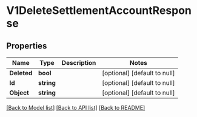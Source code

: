 # V1DeleteSettlementAccountResponse

## Properties
Name | Type | Description | Notes
------------ | ------------- | ------------- | -------------
**Deleted** | **bool** |  | [optional] [default to null]
**Id** | **string** |  | [optional] [default to null]
**Object** | **string** |  | [optional] [default to null]

[[Back to Model list]](../README.md#documentation-for-models) [[Back to API list]](../README.md#documentation-for-api-endpoints) [[Back to README]](../README.md)


